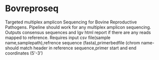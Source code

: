 # Bovreproseq
Targeted multiplex amplicon Sequencing for Bovine Reproductive Pathogens.
Pipeline should work for any multiplex amplicon sequencing. Outputs consensus sequences and Igv html report if there are any reads mapped to reference. Requires input csv file(sample name,samplepath),refrence sequence (fasta),primerbedfile (chrom name-should match header in reference sequence,primer start and end coordinates (5'-3')
